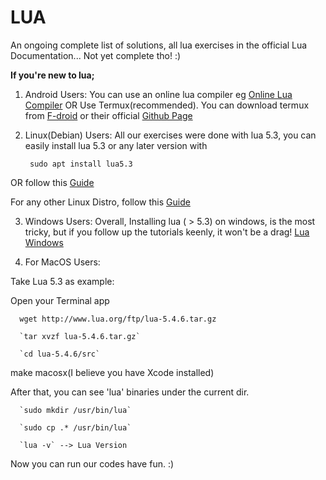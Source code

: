 # LUA
An ongoing complete list of solutions, all lua exercises in the official Lua Documentation... Not yet complete tho! :)

  **If you're new to lua;**

1. Android Users: 
  You can use an online lua compiler eg  [Online Lua Compiler](https://www.tutorialspoint.com/execute_lua_online.php) OR Use Termux(recommended).
  You can download termux from [F-droid](https://f-droid.org/en/packages/com.termux/) or their official [Github Page](https://github.com/termux/termux-app/releases)
  
2. Linux(Debian) Users:
  All our exercises were done with lua 5.3, you can easily install lua 5.3 or any later version with 
  
        sudo apt install lua5.3
  
  OR follow this [Guide](https://www.tecmint.com/install-lua-in-centos-ubuntu-linux/)
  
 For any other Linux Distro, follow this [Guide](https://www.tecmint.com/install-lua-in-centos-ubuntu-linux/)

3. Windows Users:
   Overall, Installing lua ( > 5.3) on windows, is the most tricky, but if you follow up the tutorials keenly, it won't be a drag! [Lua Windows](https://gist.github.com/Egor-Skriptunoff/cb952f7eaf39b7b1bf739b818ece87cd)
   
4. For MacOS Users:
   
Take Lua 5.3 as example:

Open your Terminal app

      wget http://www.lua.org/ftp/lua-5.4.6.tar.gz

      `tar xvzf lua-5.4.6.tar.gz`

      `cd lua-5.4.6/src`

make macosx(I believe you have Xcode installed)

After that, you can see 'lua' binaries under the current dir.

      `sudo mkdir /usr/bin/lua`

      `sudo cp .* /usr/bin/lua`

      `lua -v` --> Lua Version

Now you can run our codes have fun. :)

 
